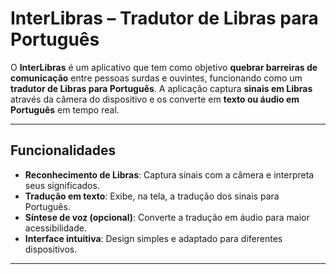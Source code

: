 # InterLibras – Tradutor de Libras para Português

O **InterLibras** é um aplicativo que tem como objetivo **quebrar barreiras de comunicação** entre pessoas surdas e ouvintes, funcionando como um **tradutor de Libras para Português**.
A aplicação captura **sinais em Libras** através da câmera do dispositivo e os converte em **texto ou áudio em Português** em tempo real.

---

## Funcionalidades

- **Reconhecimento de Libras**: Captura sinais com a câmera e interpreta seus significados.
- **Tradução em texto**: Exibe, na tela, a tradução dos sinais para Português.
- **Síntese de voz (opcional)**: Converte a tradução em áudio para maior acessibilidade.
- **Interface intuitiva**: Design simples e adaptado para diferentes dispositivos.

---
